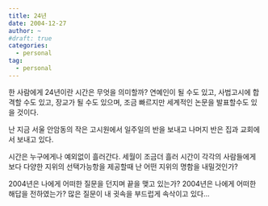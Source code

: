 ```yaml
---
title: 24년
date: 2004-12-27
author: ~
#draft: true
categories:
  - personal
tag:
  - personal
---
```




한 사람에게 24년이란 시간은 무엇을 의미할까?
연예인이 될 수도 있고, 사법고시에 합격할 수도 있고,
장교가 될 수도 있으며, 조금 빠르지만 세계적인 논문을 발표할수도 있을 것이다.

난 지금 서울 안암동의 작은 고시원에서 일주일의 반을 보내고 
나머지 반은 집과 교회에서 보내고 있다.

시간은 누구에게나 예외없이 흘러간다. 세월이 조금더 흘러
시간이 각각의 사람들에게 보다 다양한 지위의 선택가능항을 제공할때
난 어떤 지위의 명함을 내밀것인가?

2004년은 나에게 어떠한 질문을 던지며 끝을 맺고 있는가?
2004년은 나에게 어떠한 해답을 전하였는가?
많은 질문이 내 귓속을 부드럽게 속삭이고 있다...


 







